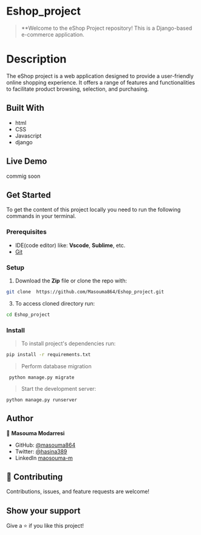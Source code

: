# Eshop_project

> **Welcome to the eShop Project repository! This is a Django-based e-commerce application.

# Description
The eShop project is a web application designed to provide a user-friendly online shopping experience. It offers a range of features and functionalities to facilitate product browsing, selection, and purchasing.

## Built With

- html
- CSS
- Javascript
- django

## Live Demo

commig soon

## Get Started

To get the content of this project locally you need to run the following commands in your terminal.

### Prerequisites
- IDE(code editor) like: **Vscode**, **Sublime**, etc. 
- [Git](https://www.linode.com/docs/guides/how-to-install-git-on-linux-mac-and-windows/)

### Setup
1. Download the **Zip** file or clone the repo with:
```bash
git clone  https://github.com/Masouma864/Eshop_project.git
```
3. To access cloned directory run:
```bash
cd Eshop_project
```
### Install
> To install project's dependencies run:
```bash
pip install -r requirements.txt
```
> Perform database migration
```
 python manage.py migrate
```
> Start the development server:
 ```
python manage.py runserver

```
## Author

👤 **Masouma Modarresi**

- GitHub: [@masouma864](https://github.com/Masouma864)
- Twitter: [@hasina389](https://twitter.com/hasina389)
- LinkedIn [maosouma-m](https://www.linkedin.com/in/masouma-modarresi/)


## 🤝 Contributing

Contributions, issues, and feature requests are welcome!

## Show your support

Give a ⭐️ if you like this project!



